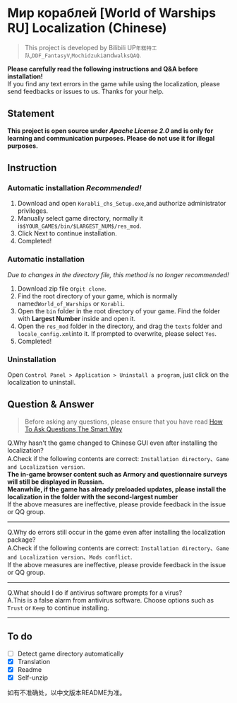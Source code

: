 # Мир кораблей [World of Warships RU] Localization (Chinese)
>This project is developed by Bilibili UP`年糕特工队`,`DDF_FantasyV`,`Mochidzuki`and`walksQAQ`.

**Please carefully read the following instructions and Q&A before installation!**<br>
If you find any text errors in the game while using the localization, please send feedbacks or issues to us. Thanks for your help.

## Statement
**This project is open source under *Apache License 2.0* and is only for learning and communication purposes. Please do not use it for illegal purposes.**

## Instruction
### Automatic installation *Recommended!*
1. Download and open `Korabli_chs_Setup.exe`,and authorize administrator privileges.
2. Manually select game directory, normally it is`$YOUR_GAME$/bin/$LARGEST_NUM$/res_mod`.
3. Click Next to continue installation.
4. Completed!

### Automatic installation
*Due to changes in the directory file, this method is no longer recommended!*
1. Download zip file or`git clone`.
2. Find the root directory of your game, which is normally named`World_of_Warships` or `Korabli`.
3. Open the `bin` folder in the root directory of your game. Find the folder with **Largest Number** inside and open it.
4. Open the `res_mod` folder in the directory, and drag the `texts` folder and `locale_config.xml`into it. If prompted to overwrite, please select `Yes`.
5. Completed!

### Uninstallation
Open `Control Panel > Application > Uninstall a program`, just click on the localization to uninstall.

## Question & Answer
>Before asking any questions, please ensure that you have read [How To Ask Questions The Smart Way](https://www.catb.org/~esr/faqs/smart-questions.html)

Q.Why hasn't the game changed to Chinese GUI even after installing the localization?<br>
A.Check if the following contents are correct: `Installation directory`、`Game and Localization version`.<br>
**The in-game browser content such as Armory and questionnaire surveys will still be displayed in Russian.**<br>
**Meanwhile, if the game has already preloaded updates, please install the localization in the folder with the second-largest number**<br>
If the above measures are ineffective, please provide feedback in the issue or QQ group.
***
Q.Why do errors still occur in the game even after installing the localization package?<br>
A.Check if the following contents are correct: `Installation directory`、`Game and Localization version`、`Mods conflict`.<br>
If the above measures are ineffective, please provide feedback in the issue or QQ group.
***
Q.What should I do if antivirus software prompts for a virus?<br>
A.This is a false alarm from antivirus software. Choose options such as `Trust` or `Keep` to continue installing.
***

## To do
- [ ] Detect game directory automatically
- [x] Translation
- [x] Readme
- [x] Self-unzip

如有不准确处，以中文版本README为准。
